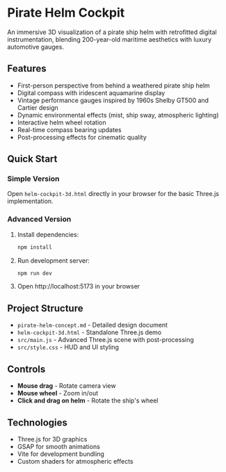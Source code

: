 # Pirate Helm Cockpit

An immersive 3D visualization of a pirate ship helm with retrofitted digital instrumentation, blending 200-year-old maritime aesthetics with luxury automotive gauges.

## Features

- First-person perspective from behind a weathered pirate ship helm
- Digital compass with iridescent aquamarine display
- Vintage performance gauges inspired by 1960s Shelby GT500 and Cartier design
- Dynamic environmental effects (mist, ship sway, atmospheric lighting)
- Interactive helm wheel rotation
- Real-time compass bearing updates
- Post-processing effects for cinematic quality

## Quick Start

### Simple Version
Open `helm-cockpit-3d.html` directly in your browser for the basic Three.js implementation.

### Advanced Version
1. Install dependencies:
   ```bash
   npm install
   ```

2. Run development server:
   ```bash
   npm run dev
   ```

3. Open http://localhost:5173 in your browser

## Project Structure

- `pirate-helm-concept.md` - Detailed design document
- `helm-cockpit-3d.html` - Standalone Three.js demo
- `src/main.js` - Advanced Three.js scene with post-processing
- `src/style.css` - HUD and UI styling

## Controls

- **Mouse drag** - Rotate camera view
- **Mouse wheel** - Zoom in/out
- **Click and drag on helm** - Rotate the ship's wheel

## Technologies

- Three.js for 3D graphics
- GSAP for smooth animations
- Vite for development bundling
- Custom shaders for atmospheric effects